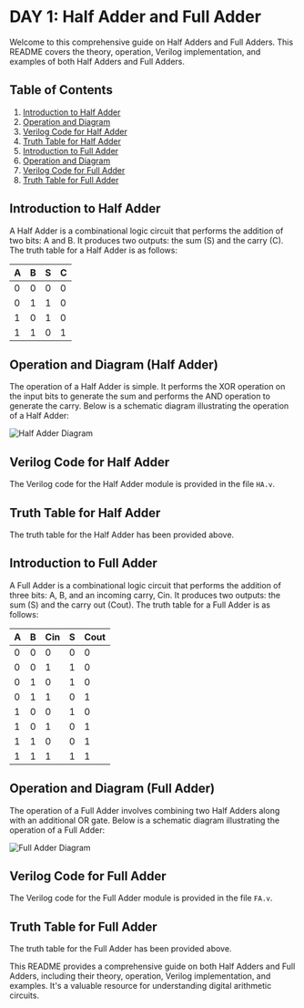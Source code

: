 
# DAY 1: Half Adder and Full Adder

Welcome to this comprehensive guide on Half Adders and Full Adders. This README covers the theory, operation, Verilog implementation, and examples of both Half Adders and Full Adders.

## Table of Contents
1. [Introduction to Half Adder](#introduction-to-half-adder)
2. [Operation and Diagram](#operation-and-diagram-half-adder)
3. [Verilog Code for Half Adder](#verilog-code-for-half-adder)
4. [Truth Table for Half Adder](#truth-table-for-half-adder)
5. [Introduction to Full Adder](#introduction-to-full-adder)
6. [Operation and Diagram](#operation-and-diagram-full-adder)
7. [Verilog Code for Full Adder](#verilog-code-for-full-adder)
8. [Truth Table for Full Adder](#truth-table-for-full-adder)

## Introduction to Half Adder
A Half Adder is a combinational logic circuit that performs the addition of two bits: A and B. It produces two outputs: the sum (S) and the carry (C). The truth table for a Half Adder is as follows:

| A | B | S | C |
|---|---|---|---|
| 0 | 0 | 0 | 0 |
| 0 | 1 | 1 | 0 |
| 1 | 0 | 1 | 0 |
| 1 | 1 | 0 | 1 |

## Operation and Diagram (Half Adder)
The operation of a Half Adder is simple. It performs the XOR operation on the input bits to generate the sum and performs the AND operation to generate the carry. Below is a schematic diagram illustrating the operation of a Half Adder:

![Half Adder Diagram](half_adder_diagram.png)

## Verilog Code for Half Adder
The Verilog code for the Half Adder module is provided in the file `HA.v`.

## Truth Table for Half Adder
The truth table for the Half Adder has been provided above.

## Introduction to Full Adder
A Full Adder is a combinational logic circuit that performs the addition of three bits: A, B, and an incoming carry, Cin. It produces two outputs: the sum (S) and the carry out (Cout). The truth table for a Full Adder is as follows:

| A | B | Cin | S | Cout |
|---|---|-----|---|------|
| 0 | 0 | 0   | 0 | 0    |
| 0 | 0 | 1   | 1 | 0    |
| 0 | 1 | 0   | 1 | 0    |
| 0 | 1 | 1   | 0 | 1    |
| 1 | 0 | 0   | 1 | 0    |
| 1 | 0 | 1   | 0 | 1    |
| 1 | 1 | 0   | 0 | 1    |
| 1 | 1 | 1   | 1 | 1    |

## Operation and Diagram (Full Adder)
The operation of a Full Adder involves combining two Half Adders along with an additional OR gate. Below is a schematic diagram illustrating the operation of a Full Adder:

![Full Adder Diagram](full_adder_diagram.png)

## Verilog Code for Full Adder
The Verilog code for the Full Adder module is provided in the file `FA.v`.

## Truth Table for Full Adder
The truth table for the Full Adder has been provided above.

This README provides a comprehensive guide on both Half Adders and Full Adders, including their theory, operation, Verilog implementation, and examples. It's a valuable resource for understanding digital arithmetic circuits.
